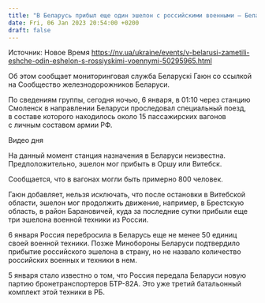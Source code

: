```yaml
---
title: "В Беларусь прибыл еще один эшелон с российскими военными — Беларускі Гаюн"
date: Fri, 06 Jan 2023 20:54:00 +0200
draft: false
---
```

Источник: Новое Время https://nv.ua/ukraine/events/v-belarusi-zametili-eshche-odin-eshelon-s-rossiyskimi-voennymi-50295965.html


 Об этом сообщает мониторинговая служба Беларускі Гаюн со ссылкой на Сообщество железнодорожников Беларуси.

По сведениям группы, сегодня ночью, 6 января, в 01:10 через станцию Смоленск в направлении Беларуси проследовал специальный поезд, в составе которого находилось около 15 пассажирских вагонов с личным составом армии РФ.

 Видео дня   

На данный момент станция назначения в Беларуси неизвестна. Предположительно, эшелон мог прибыть в Оршу или Витебск.

Сообщается, что в вагонах могли быть примерно 800 человек.

Гаюн добавляет, нельзя исключать, что после остановки в Витебской области, эшелон мог продолжить движение, например, в Брестскую область, в район Барановичей, куда за последние сутки прибыли еще три эшелона военной техники из России.

6 января Россия перебросила в Беларусь еще не менее 50 единиц своей военной техники. Позже Минобороны Беларуси подтвердило прибытие российского эшелона в страну, но не назвало количество российских военных и техники в нем.

5 января стало известно о том, что Россия передала Беларуси новую партию бронетранспортеров БТР-82А. Это уже третий батальонный комплект этой техники в РБ.
